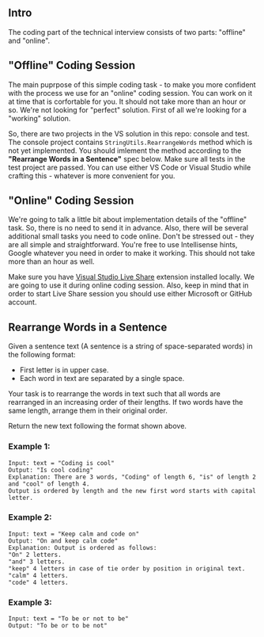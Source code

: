 ## Intro 
The coding part of the technical interview consists of two parts: "offline" and "online".

## "Offline" Coding Session

The main puprpose of this simple coding task - to make you more confident with the process we use for an "online" coding session.
You can work on it at time that is corfortable for you. It should not take more than an hour or so.
We're not looking for "perfect" solution. First of all we're looking for a "working" solution.

So, there are two projects in the VS solution in this repo: console and test.
The console project contains `StringUtils.RearrangeWords` method which is not yet implemented.
You should imlement the method according to the **"Rearrange Words in a Sentence"** spec below.
Make sure all tests in the test project are passed.
You can use either VS Code or Visual Studio while crafting this - whatever is more convenient for you.

## "Online" Coding Session

We're going to talk a little bit about implementation details of the "offline" task. So, there is no need to send it in advance.
Also, there will be several additional small tasks you need to code online.
Don't be stressed out - they are all simple and straightforward.
You're free to use Intellisense hints, Google whatever you need in order to make it working.
This should not take more than an hour as well.

Make sure you have [Visual Studio Live Share](https://visualstudio.microsoft.com/services/live-share/) extension installed locally.
We are going to use it during online coding session. 
Also, keep in mind that in order to start Live Share session you should use either Microsoft or GitHub account.

## Rearrange Words in a Sentence

Given a sentence text (A sentence is a string of space-separated words) in the following format:
- First letter is in upper case.
- Each word in text are separated by a single space.

Your task is to rearrange the words in text such that all words are rearranged in an increasing order of their lengths.
If two words have the same length, arrange them in their original order.

Return the new text following the format shown above.

### Example 1:

```
Input: text = "Coding is cool"
Output: "Is cool coding"
Explanation: There are 3 words, "Coding" of length 6, "is" of length 2 and "cool" of length 4.
Output is ordered by length and the new first word starts with capital letter.
```

### Example 2:

```
Input: text = "Keep calm and code on"
Output: "On and keep calm code"
Explanation: Output is ordered as follows:
"On" 2 letters.
"and" 3 letters.
"keep" 4 letters in case of tie order by position in original text.
"calm" 4 letters.
"code" 4 letters.
```

### Example 3:

```
Input: text = "To be or not to be"
Output: "To be or to be not"
```
